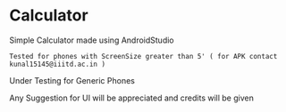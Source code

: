 # Calculator

Simple Calculator made using AndroidStudio 

    Tested for phones with ScreenSize greater than 5' ( for APK contact kunal15145@iiitd.ac.in )
    
Under Testing for Generic Phones

Any Suggestion for UI will be appreciated and credits will be given
